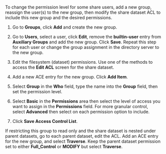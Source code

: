 &NewLine;

To change the permission level for some share users, add a new group, reassign the user(s) to the new group, then modify the share dataset ACL to include this new group and the desired permissions.

1. Go to **Groups**, click **Add** and create the new group.

2. Go to **Users**, select a user, click **Edit**, remove the **builtin-user** entry from **Auxiliary Groups** and add the new group.
   Click **Save**. Repeat this step for each user or change the group assignment in the directory server to the new group.

3. Edit the filesystem (dataset) permissions. Use one of the methods to access the **Edit ACL** screen for the share dataset.

4. Add a new ACE entry for the new group. Click **Add Item**.

5. Select **Group** in the **Who** field, type the name into the **Group** field, then set the permission level.

6. Select **Basic** in the **Permissions** area then select the level of access you want to assign in the **Permissions** field.
   For more granular control, select **Advanced** then select on each permission option to include.

7. Click **Save Access Control List**.

If restricting this group to read only and the share dataset is nested under parent datasets, go to each parent dataset, edit the ACL.
Add an ACE entry for the new group, and select **Traverse**.
Keep the parent dataset permission set to either **Full_Control** or **MODIFY** but select **Traverse**.
